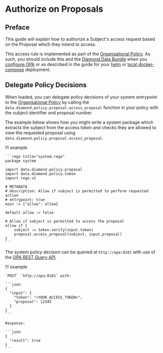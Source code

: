 # Authorize on Proposals

## Preface

This guide will explain how to authorize a Subject's access request based on the Proposal which they intend to access.

This access rule is implemented as part of the [Organisational Policy](../references/organisational-policy.md). As such, you should include this and the [Diamond Data Bundle](../references/diamond-data-bundle.md) when you [configure OPA](configure-opa.md) or as described in the guide for your [helm](deploy-with-helm.md) or [local docker-compose](deploy-docker-compose.md) deployment.

## Delegate Policy Decisions

When loaded, you can delegate policy decisions of your system entrypoint to the [Organisational Policy](../references/organisational-policy.md) by calling the `data.diamond.policy.proposal.access_proposal` function in your policy with the subject identifier and proposal number.

The example below shows how you might write a system package which extracts the subject from the access token and checks they are allowed to view the requested proposal using `data.diamond.policy.proposal.access_proposal`.

!!! example

    ```rego title="system.rego"
    package system

    import data.diamond.policy.proposal
    import data.diamond.policy.token
    import rego.v1

    # METADATA
    # description: Allow if subject is permitted to perform requested action
    # entrypoint: true
    main := {"allow": allow}

    default allow := false

    # Allow if subject is permitted to access the proposal
    allow if {
        subject := token.verify(input.token)
        proposal.access_proposal(subject, input.proposal)
    }
    ```

The system policy decision can be queried at `http://opa:8181` with use of the [OPA REST Query API](https://www.openpolicyagent.org/docs/latest/rest-api/#query-api).

!!! example

    `POST` `http://opa:8181` with:

    ```json
    {
      "input": {
        "token": "<YOUR_ACCESS_TOKEN>",
        "proposal": 12345
      }
    }
    ```

    Response:

    ```json
    {
      "result": true
    }
    ```
